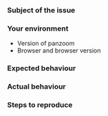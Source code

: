 ### Subject of the issue

<!-- Describe your issue here. -->

### Your environment

- Version of panzoom
- Browser and browser version

### Expected behaviour

<!-- Describe what should happen. -->

### Actual behaviour

<!-- Describe what happens instead. -->

### Steps to reproduce

<!-- Describe how to reproduce this issue. Please provide a working demo; you can use [this template](https://jsbin.com/dibofogini/1/edit?html,js,output) as a base. -->
